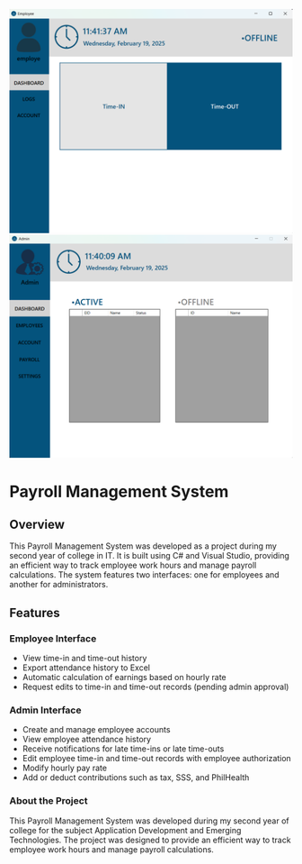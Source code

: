 ![App Screenshot](images/payroll_employee.png)
![App Screenshot](images/payroll_admin.png)

# Payroll Management System

## Overview
This Payroll Management System was developed as a project during my second year of college in IT. It is built using C# and Visual Studio, providing an efficient way to track employee work hours and manage payroll calculations. The system features two interfaces: one for employees and another for administrators.

## Features

### Employee Interface
- View time-in and time-out history
- Export attendance history to Excel
- Automatic calculation of earnings based on hourly rate
- Request edits to time-in and time-out records (pending admin approval)

### Admin Interface
- Create and manage employee accounts
- View employee attendance history
- Receive notifications for late time-ins or late time-outs
- Edit employee time-in and time-out records with employee authorization
- Modify hourly pay rate
- Add or deduct contributions such as tax, SSS, and PhilHealth

### About the Project

This Payroll Management System was developed during my second year of college for the subject Application Development and Emerging Technologies. The project was designed to provide an efficient way to track employee work hours and manage payroll calculations.

